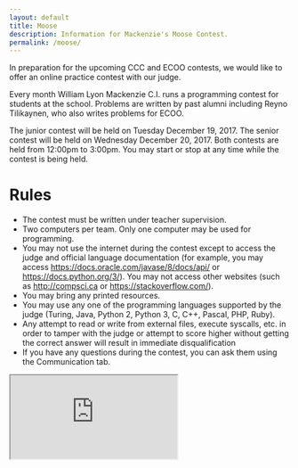 ```yaml
---
layout: default
title: Moose
description: Information for Mackenzie's Moose Contest.
permalink: /moose/
---
```


In preparation for the upcoming CCC and ECOO contests, we would like to offer an online practice contest with our judge.

Every month William Lyon Mackenzie C.I. runs a programming contest for students at the school. Problems are written by past alumni including Reyno Tilikaynen, who also writes problems for ECOO.

The junior contest will be held on Tuesday December 19, 2017. The senior contest will be held on Wednesday December 20, 2017. Both contests are held from 12:00pm to 3:00pm. You may start or stop at any time while the contest is being held.

# Rules

- The contest must be written under teacher supervision.
- Two computers per team. Only one computer may be used for programming.
- You may not use the internet during the contest except to access the judge and official language documentation (for example, you may access <https://docs.oracle.com/javase/8/docs/api/> or <https://docs.python.org/3/>). You may not access other websites (such as <http://compsci.ca> or <https://stackoverflow.com/>).
- You may bring any printed resources.
- You may use any one of the programming languages supported by the judge (Turing, Java, Python 2, Python 3, C, C++, Pascal, PHP, Ruby).
- Any attempt to read or write from external files, execute syscalls, etc. in order to tamper with the judge or attempt to score higher without getting the correct answer will result in immediate disqualification
- If you have any questions during the contest, you can ask them using the Communication tab.
<iframe src="https://docs.google.com/forms/d/e/1FAIpQLScosi1hwczjf4s1CoRRDSft7Fi4i97G4XeOw-J0hcCXgNOmTA/viewform?embedded=true">https://goo.gl/forms/UwoVzEL3tpeK4C6c2</iframe>
